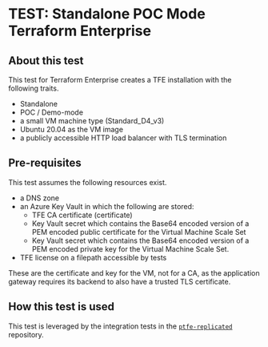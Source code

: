 # TEST: Standalone POC Mode Terraform Enterprise

## About this test

This test for Terraform Enterprise creates a TFE
installation with the following traits.

- Standalone
- POC / Demo-mode
- a small VM machine type (Standard_D4_v3)
- Ubuntu 20.04 as the VM image
- a publicly accessible HTTP load balancer with TLS termination

## Pre-requisites

This test assumes the following resources exist.

- a DNS zone
- an Azure Key Vault in which the following are stored:
  - TFE CA certificate (certificate)
  - Key Vault secret which contains the Base64 encoded version of a PEM encoded public
    certificate for the Virtual Machine Scale Set
  - Key Vault secret which contains the Base64 encoded version of a PEM encoded private
    key for the Virtual Machine Scale Set.
- TFE license on a filepath accessible by tests

These are the certificate and key for the VM, not for a CA, as the application gateway requires its backend to also have a trusted TLS certificate.
## How this test is used

This test is leveraged by the integration tests in the [`ptfe-replicated`](https://github.com/hashicorp/ptfe-replicated/blob/master/.circleci/config.yml)
repository.
